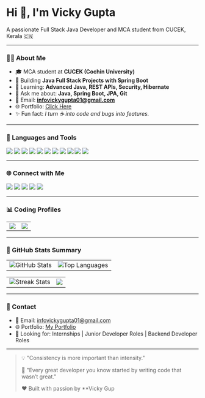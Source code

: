 <!-- <img src="https://github.com/rwi001/rwi001/blob/main/banner.jpeg" alt="Banner" width="100%" /> -->

# Hi 👋, I'm Vicky Gupta

A passionate Full Stack Java Developer and MCA student from CUCEK, Kerala 🇨🇳

---

### 👨‍💻 About Me

- 🎓 MCA student at **CUCEK (Cochin University)**
- 🚀 Building **Java Full Stack Projects with Spring Boot**
- 🌱 Learning: **Advanced Java, REST APIs, Security, Hibernate**
- 🐨️ Ask me about: **Java, Spring Boot, JPA, Git**
- 📢 Email: **infovickygupta01@gmail.com**
- 🌐 Portfolio: [Click Here](https://endearing-bavarois-371a39.netlify.app/)
- ✨ Fun fact: _I turn ☕ into code and bugs into features._

---

### 🔧 Languages and Tools

<p>
  <img src="https://img.shields.io/badge/Java-ED8B00?style=flat&logo=java&logoColor=white" />
  <img src="https://img.shields.io/badge/SpringBoot-6DB33F?style=flat&logo=springboot&logoColor=white" />
  <img src="https://img.shields.io/badge/C%2B%2B-00599C?style=flat&logo=c%2B%2B&logoColor=white" />
  <img src="https://img.shields.io/badge/Python-3776AB?style=flat&logo=python&logoColor=white" />
  <img src="https://img.shields.io/badge/MySQL-005C84?style=flat&logo=mysql&logoColor=white" />
  <img src="https://img.shields.io/badge/Git-F05032?style=flat&logo=git&logoColor=white" />
  <img src="https://img.shields.io/badge/GitHub-100000?style=flat&logo=github&logoColor=white" />
  <img src="https://img.shields.io/badge/Postman-FF6C37?style=flat&logo=postman&logoColor=white" />
  <img src="https://img.shields.io/badge/IntelliJIDEA-000000?style=flat&logo=intellij-idea&logoColor=white" />
  <img src="https://img.shields.io/badge/VSCODE-007ACC?style=flat&logo=visual-studio-code&logoColor=white" />
  <img src="https://img.shields.io/badge/Maven-C71A36?style=flat&logo=apache-maven&logoColor=white" />
</p>

---

### 🌐 Connect with Me

<p>
  <a href="https://linkedin.com/in/vickygupta01"><img src="https://img.shields.io/badge/LinkedIn-0077B5?style=flat&logo=linkedin&logoColor=white" /></a>
  <a href="https://github.com/Vicky8084"><img src="https://img.shields.io/badge/GitHub-000?style=flat&logo=github&logoColor=white" /></a>
  <a href="https://auth.geeksforgeeks.org/user/vickygupta01"><img src="https://img.shields.io/badge/GeeksforGeeks-2F8D46?style=flat&logo=geeksforgeeks&logoColor=white" /></a>
  <a href="https://leetcode.com/u/vicky_098/"><img src="https://img.shields.io/badge/LeetCode-FFA116?style=flat&logo=leetcode&logoColor=black" /></a>
  <a href="https://www.hackerrank.com/mrvickygupta1111"><img src="https://img.shields.io/badge/HackerRank-2EC866?style=flat&logo=hackerrank&logoColor=white" /></a>
</p>

---

### 📊 Coding Profiles

<table>
<tr>
<td><img src="https://leetcard.jacoblin.cool/vicky_098" /></td>
<td><img src="https://github-readme-stats.vercel.app/api/pin/?username=Vicky8084&repo=Vicky8084&theme=radical" /></td>
</tr>
</table>

---

### 📆 GitHub Stats Summary

<table>
  <tr>
    <td>
      <img src="https://github-readme-stats.vercel.app/api?username=Vicky8084&show_icons=true&theme=radical&count_private=true&include_all_commits=true" alt="GitHub Stats" />
    </td>
    <td>
      <img src="https://github-readme-stats.vercel.app/api/top-langs/?username=Vicky8084&layout=compact&theme=radical&hide=c" alt="Top Languages" />
    </td>
  </tr>
</table>

<table>
  <tr>
    <td>
      <img src="https://github-readme-streak-stats.herokuapp.com/?user=Vicky8084&theme=radical" alt="Streak Stats"/>
    </td>
    <td>
      <img src="https://github-profile-summary-cards.vercel.app/api/cards/profile-details?username=Vicky8084&theme=radical" />
    </td>
  </tr>
</table>

---

### 📨 Contact

- 📧 Email: [infovickygupta01@gmail.com](mailto:infovickygupta01@gmail.com)
- 🌐 Portfolio: [My Portfolio](https://endearing-bavarois-371a39.netlify.app/)
- 💼 Looking for: Internships | Junior Developer Roles | Backend Developer Roles

---

> 💡 "Consistency is more important than intensity."
> 
> 💭 "Every great developer you know started by writing code that wasn’t great."
> 
> ❤️ Built with passion by **Vicky Gup
